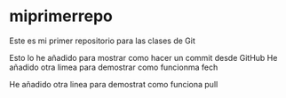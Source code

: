 # miprimerrepo
Este es mi primer repositorio para las clases de Git

Esto lo he añadido para mostrar como hacer un commit desde GitHub
He añadido otra limea para demostrar como funcionma fech

He añadido otra linea para demostrat  como funciona pull

